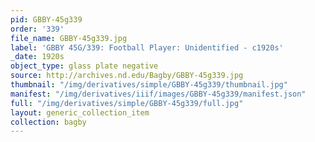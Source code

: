 ```yaml
---
pid: GBBY-45g339
order: '339'
file_name: GBBY-45g339.jpg
label: 'GBBY 45G/339: Football Player: Unidentified - c1920s'
_date: 1920s
object_type: glass plate negative
source: http://archives.nd.edu/Bagby/GBBY-45g339.jpg
thumbnail: "/img/derivatives/simple/GBBY-45g339/thumbnail.jpg"
manifest: "/img/derivatives/iiif/images/GBBY-45g339/manifest.json"
full: "/img/derivatives/simple/GBBY-45g339/full.jpg"
layout: generic_collection_item
collection: bagby
---
```

